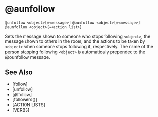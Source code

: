 # @aunfollow
`@unfollow <object>[=<message>]`
`@ounfollow <object>[=<message>]`
`@aunfollow <object>[=<action list>]`

Sets the message shown to someone who stops following `<object>`, the message shown to others in the room, and the actions to be taken by `<object>` when someone stops following it, respectively. The name of the person stopping following `<object>` is automatically prepended to the @ounfollow message.


## See Also
- [follow]
- [unfollow]
- [@follow]
- [followers()]
- [ACTION LISTS]
- [VERBS]

